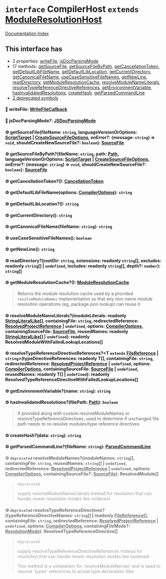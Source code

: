 # `interface` CompilerHost `extends` [ModuleResolutionHost](../interface.ModuleResolutionHost/README.md)

[Documentation Index](../README.md)

## This interface has

- 2 properties:
[writeFile](#-writefile-writefilecallback),
[jsDocParsingMode](#-jsdocparsingmode-jsdocparsingmode)
- 17 methods:
[getSourceFile](#-getsourcefilefilename-string-languageversionoroptions-scripttarget--createsourcefileoptions-onerror-message-string--void-shouldcreatenewsourcefile-boolean-sourcefile),
[getSourceFileByPath](#-getsourcefilebypathfilename-string-path-path-languageversionoroptions-scripttarget--createsourcefileoptions-onerror-message-string--void-shouldcreatenewsourcefile-boolean-sourcefile),
[getCancellationToken](#-getcancellationtoken-cancellationtoken),
[getDefaultLibFileName](#-getdefaultlibfilenameoptions-compileroptions-string),
[getDefaultLibLocation](#-getdefaultliblocation-string),
[getCurrentDirectory](#-getcurrentdirectory-string),
[getCanonicalFileName](#-getcanonicalfilenamefilename-string-string),
[useCaseSensitiveFileNames](#-usecasesensitivefilenames-boolean),
[getNewLine](#-getnewline-string),
[readDirectory](#-readdirectoryrootdir-string-extensions-readonly-string-excludes-readonly-string--undefined-includes-readonly-string-depth-number-string),
[getModuleResolutionCache](#-getmoduleresolutioncache-moduleresolutioncache),
[resolveModuleNameLiterals](#-resolvemodulenameliteralsmoduleliterals-readonly-stringliterallike-containingfile-string-redirectedreference-resolvedprojectreference--undefined-options-compileroptions-containingsourcefile-sourcefile-reusednames-readonly-stringliterallike--undefined-readonly-resolvedmodulewithfailedlookuplocations),
[resolveTypeReferenceDirectiveReferences](#-resolvetypereferencedirectivereferencest-extends-filereference--stringtypedirectivereferences-readonly-t-containingfile-string-redirectedreference-resolvedprojectreference--undefined-options-compileroptions-containingsourcefile-sourcefile--undefined-reusednames-readonly-t--undefined-readonly-resolvedtypereferencedirectivewithfailedlookuplocations),
[getEnvironmentVariable](#-getenvironmentvariablename-string-string),
[hasInvalidatedResolutions](#-hasinvalidatedresolutionsfilepath-path-boolean),
[createHash](#-createhashdata-string-string),
[getParsedCommandLine](#-getparsedcommandlinefilename-string-parsedcommandline)
- [2 deprecated symbols](#-deprecated-resolvemodulenamesmodulenames-string-containingfile-string-reusednames-string--undefined-redirectedreference-resolvedprojectreference--undefined-options-compileroptions-containingsourcefile-sourcefile-resolvedmodule)


#### 📄 writeFile: [WriteFileCallback](../type.WriteFileCallback/README.md)



#### 📄 jsDocParsingMode?: [JSDocParsingMode](../enum.JSDocParsingMode/README.md)



#### ⚙ getSourceFile(fileName: `string`, languageVersionOrOptions: [ScriptTarget](../enum.ScriptTarget/README.md) | [CreateSourceFileOptions](../interface.CreateSourceFileOptions/README.md), onError?: (message: `string`) => `void`, shouldCreateNewSourceFile?: `boolean`): [SourceFile](../interface.SourceFile/README.md)



#### ⚙ getSourceFileByPath?(fileName: `string`, path: [Path](../type.Path/README.md), languageVersionOrOptions: [ScriptTarget](../enum.ScriptTarget/README.md) | [CreateSourceFileOptions](../interface.CreateSourceFileOptions/README.md), onError?: (message: `string`) => `void`, shouldCreateNewSourceFile?: `boolean`): [SourceFile](../interface.SourceFile/README.md)



#### ⚙ getCancellationToken?(): [CancellationToken](../interface.CancellationToken/README.md)



#### ⚙ getDefaultLibFileName(options: [CompilerOptions](../interface.CompilerOptions/README.md)): `string`



#### ⚙ getDefaultLibLocation?(): `string`



#### ⚙ getCurrentDirectory(): `string`



#### ⚙ getCanonicalFileName(fileName: `string`): `string`



#### ⚙ useCaseSensitiveFileNames(): `boolean`



#### ⚙ getNewLine(): `string`



#### ⚙ readDirectory?(rootDir: `string`, extensions: readonly `string`\[], excludes: readonly `string`\[] | `undefined`, includes: readonly `string`\[], depth?: `number`): `string`\[]



#### ⚙ getModuleResolutionCache?(): [ModuleResolutionCache](../interface.ModuleResolutionCache/README.md)

> Returns the module resolution cache used by a provided `resolveModuleNames` implementation so that any non-name module resolution operations (eg, package.json lookup) can reuse it



#### ⚙ resolveModuleNameLiterals?(moduleLiterals: readonly [StringLiteralLike](../type.StringLiteralLike/README.md)\[], containingFile: `string`, redirectedReference: [ResolvedProjectReference](../interface.ResolvedProjectReference/README.md) | `undefined`, options: [CompilerOptions](../interface.CompilerOptions/README.md), containingSourceFile: [SourceFile](../interface.SourceFile/README.md), reusedNames: readonly [StringLiteralLike](../type.StringLiteralLike/README.md)\[] | `undefined`): readonly ResolvedModuleWithFailedLookupLocations\[]



#### ⚙ resolveTypeReferenceDirectiveReferences?\<T `extends` [FileReference](../interface.FileReference/README.md) | `string`>(typeDirectiveReferences: readonly T\[], containingFile: `string`, redirectedReference: [ResolvedProjectReference](../interface.ResolvedProjectReference/README.md) | `undefined`, options: [CompilerOptions](../interface.CompilerOptions/README.md), containingSourceFile: [SourceFile](../interface.SourceFile/README.md) | `undefined`, reusedNames: readonly T\[] | `undefined`): readonly ResolvedTypeReferenceDirectiveWithFailedLookupLocations\[]



#### ⚙ getEnvironmentVariable?(name: `string`): `string`



#### ⚙ hasInvalidatedResolutions?(filePath: [Path](../type.Path/README.md)): `boolean`

> If provided along with custom resolveModuleNames or resolveTypeReferenceDirectives, used to determine if unchanged file path needs to re-resolve modules/type reference directives



#### ⚙ createHash?(data: `string`): `string`



#### ⚙ getParsedCommandLine?(fileName: `string`): [ParsedCommandLine](../interface.ParsedCommandLine/README.md)



<div style="opacity:0.6">

#### ⚙ `deprecated` resolveModuleNames?(moduleNames: `string`\[], containingFile: `string`, reusedNames: `string`\[] | `undefined`, redirectedReference: [ResolvedProjectReference](../interface.ResolvedProjectReference/README.md) | `undefined`, options: [CompilerOptions](../interface.CompilerOptions/README.md), containingSourceFile?: [SourceFile](../interface.SourceFile/README.md)): ResolvedModule\[]

> `deprecated`
> 
> supply resolveModuleNameLiterals instead for resolution that can handle newer resolution modes like nodenext



#### ⚙ `deprecated` resolveTypeReferenceDirectives?(typeReferenceDirectiveNames: `string`\[] | readonly [FileReference](../interface.FileReference/README.md)\[], containingFile: `string`, redirectedReference: [ResolvedProjectReference](../interface.ResolvedProjectReference/README.md) | `undefined`, options: [CompilerOptions](../interface.CompilerOptions/README.md), containingFileMode?: [ResolutionMode](../type.ResolutionMode/README.md)): ResolvedTypeReferenceDirective\[]

> `deprecated`
> 
> supply resolveTypeReferenceDirectiveReferences instead for resolution that can handle newer resolution modes like nodenext
> 
> This method is a companion for 'resolveModuleNames' and is used to resolve 'types' references to actual type declaration files



</div>

